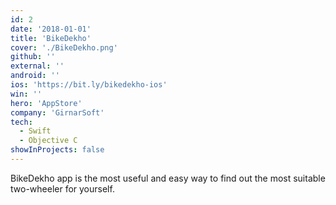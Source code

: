 ```yaml
---
id: 2
date: '2018-01-01'
title: 'BikeDekho'
cover: './BikeDekho.png'
github: ''
external: ''
android: ''
ios: 'https://bit.ly/bikedekho-ios'
win: ''
hero: 'AppStore'
company: 'GirnarSoft'
tech:
  - Swift
  - Objective C
showInProjects: false
---
```


BikeDekho app is the most useful and easy way to find out the most suitable two-wheeler for yourself.
